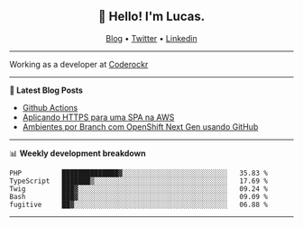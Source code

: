 <h2 align="center">👋 Hello! I'm Lucas.</h2>
<p align="center">
  <a href="https://www.lucassabreu.net.br/">Blog</a> •
  <a href="https://twitter.com/lucassabreu">Twitter</a> •
  <a href="https://www.linkedin.com/in/lucassantosabreu/">Linkedin</a>
</p>

---

Working as a developer at [Coderockr](https://github.com/Coderockr)

---

**📝 Latest Blog Posts**

<!-- BLOG-POST-LIST:START -->
- [Github Actions](https://www.lucassabreu.net.br/post/github-actions/)
- [Aplicando HTTPS para uma SPA na AWS](https://www.lucassabreu.net.br/post/aplicando-https-para-uma-spa-na-aws/)
- [Ambientes por Branch com OpenShift Next Gen usando GitHub](https://www.lucassabreu.net.br/post/ambientes-por-branch-com-openshift-next-gen-usando-github/)
<!-- BLOG-POST-LIST:END -->

---

📊 **Weekly development breakdown**
<!--START_SECTION:waka-->
```text
PHP          ██████████████▓░░░░░░░░░░░░░░░░░░░░░░░░░░   35.83 % 
TypeScript   ███████▒░░░░░░░░░░░░░░░░░░░░░░░░░░░░░░░░░   17.69 % 
Twig         ███▓░░░░░░░░░░░░░░░░░░░░░░░░░░░░░░░░░░░░░   09.24 % 
Bash         ███▓░░░░░░░░░░░░░░░░░░░░░░░░░░░░░░░░░░░░░   09.09 % 
fugitive     ██▓░░░░░░░░░░░░░░░░░░░░░░░░░░░░░░░░░░░░░░   06.88 % 
```
<!--END_SECTION:waka-->

---
